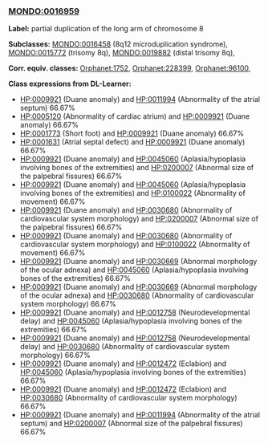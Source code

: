 
### [MONDO:0016959](http://purl.obolibrary.org/obo/MONDO_0016959)
**Label:** partial duplication of the long arm of chromosome 8

**Subclasses:** [MONDO:0016458](http://purl.obolibrary.org/obo/MONDO_0016458) (8q12 microduplication syndrome), [MONDO:0015772](http://purl.obolibrary.org/obo/MONDO_0015772) (trisomy 8q), [MONDO:0019882](http://purl.obolibrary.org/obo/MONDO_0019882) (distal trisomy 8q), 

**Corr. equiv. classes:** [Orphanet:1752](http://www.orpha.net/ORDO/Orphanet_1752), [Orphanet:228399](http://www.orpha.net/ORDO/Orphanet_228399), [Orphanet:96100](http://www.orpha.net/ORDO/Orphanet_96100), 

**Class expressions from DL-Learner:**

- [HP:0009921](http://purl.obolibrary.org/obo/HP_0009921) (Duane anomaly) and [HP:0011994](http://purl.obolibrary.org/obo/HP_0011994) (Abnormality of the atrial septum) 66.67%
- [HP:0005120](http://purl.obolibrary.org/obo/HP_0005120) (Abnormality of cardiac atrium) and [HP:0009921](http://purl.obolibrary.org/obo/HP_0009921) (Duane anomaly) 66.67%
- [HP:0001773](http://purl.obolibrary.org/obo/HP_0001773) (Short foot) and [HP:0009921](http://purl.obolibrary.org/obo/HP_0009921) (Duane anomaly) 66.67%
- [HP:0001631](http://purl.obolibrary.org/obo/HP_0001631) (Atrial septal defect) and [HP:0009921](http://purl.obolibrary.org/obo/HP_0009921) (Duane anomaly) 66.67%
- [HP:0009921](http://purl.obolibrary.org/obo/HP_0009921) (Duane anomaly) and [HP:0045060](http://purl.obolibrary.org/obo/HP_0045060) (Aplasia/hypoplasia involving bones of the extremities) and [HP:0200007](http://purl.obolibrary.org/obo/HP_0200007) (Abnormal size of the palpebral fissures) 66.67%
- [HP:0009921](http://purl.obolibrary.org/obo/HP_0009921) (Duane anomaly) and [HP:0045060](http://purl.obolibrary.org/obo/HP_0045060) (Aplasia/hypoplasia involving bones of the extremities) and [HP:0100022](http://purl.obolibrary.org/obo/HP_0100022) (Abnormality of movement) 66.67%
- [HP:0009921](http://purl.obolibrary.org/obo/HP_0009921) (Duane anomaly) and [HP:0030680](http://purl.obolibrary.org/obo/HP_0030680) (Abnormality of cardiovascular system morphology) and [HP:0200007](http://purl.obolibrary.org/obo/HP_0200007) (Abnormal size of the palpebral fissures) 66.67%
- [HP:0009921](http://purl.obolibrary.org/obo/HP_0009921) (Duane anomaly) and [HP:0030680](http://purl.obolibrary.org/obo/HP_0030680) (Abnormality of cardiovascular system morphology) and [HP:0100022](http://purl.obolibrary.org/obo/HP_0100022) (Abnormality of movement) 66.67%
- [HP:0009921](http://purl.obolibrary.org/obo/HP_0009921) (Duane anomaly) and [HP:0030669](http://purl.obolibrary.org/obo/HP_0030669) (Abnormal morphology of the ocular adnexa) and [HP:0045060](http://purl.obolibrary.org/obo/HP_0045060) (Aplasia/hypoplasia involving bones of the extremities) 66.67%
- [HP:0009921](http://purl.obolibrary.org/obo/HP_0009921) (Duane anomaly) and [HP:0030669](http://purl.obolibrary.org/obo/HP_0030669) (Abnormal morphology of the ocular adnexa) and [HP:0030680](http://purl.obolibrary.org/obo/HP_0030680) (Abnormality of cardiovascular system morphology) 66.67%
- [HP:0009921](http://purl.obolibrary.org/obo/HP_0009921) (Duane anomaly) and [HP:0012758](http://purl.obolibrary.org/obo/HP_0012758) (Neurodevelopmental delay) and [HP:0045060](http://purl.obolibrary.org/obo/HP_0045060) (Aplasia/hypoplasia involving bones of the extremities) 66.67%
- [HP:0009921](http://purl.obolibrary.org/obo/HP_0009921) (Duane anomaly) and [HP:0012758](http://purl.obolibrary.org/obo/HP_0012758) (Neurodevelopmental delay) and [HP:0030680](http://purl.obolibrary.org/obo/HP_0030680) (Abnormality of cardiovascular system morphology) 66.67%
- [HP:0009921](http://purl.obolibrary.org/obo/HP_0009921) (Duane anomaly) and [HP:0012472](http://purl.obolibrary.org/obo/HP_0012472) (Eclabion) and [HP:0045060](http://purl.obolibrary.org/obo/HP_0045060) (Aplasia/hypoplasia involving bones of the extremities) 66.67%
- [HP:0009921](http://purl.obolibrary.org/obo/HP_0009921) (Duane anomaly) and [HP:0012472](http://purl.obolibrary.org/obo/HP_0012472) (Eclabion) and [HP:0030680](http://purl.obolibrary.org/obo/HP_0030680) (Abnormality of cardiovascular system morphology) 66.67%
- [HP:0009921](http://purl.obolibrary.org/obo/HP_0009921) (Duane anomaly) and [HP:0011994](http://purl.obolibrary.org/obo/HP_0011994) (Abnormality of the atrial septum) and [HP:0200007](http://purl.obolibrary.org/obo/HP_0200007) (Abnormal size of the palpebral fissures) 66.67%


